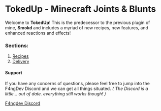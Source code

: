 # TokedUp - Minecraft Joints & Blunts

Welcome to **TokedUp**! This is the predecessor to the previous plugin of mine, **Smokd** and includes a myriad of new recipes, new features, and enhanced reactions and effects!

### Sections:
1. [Recipes](recipes.md)
2. [Delivery](delivery.md)

#### Support
If you have any concerns of questions, please feel free to jump into the F4ngDev Discord and we can get all things situated. *( The Discord is a little... out of date. everything still works though! )*

[F4ngdev Discord](https://discord.gg/k28sR69n5f)
